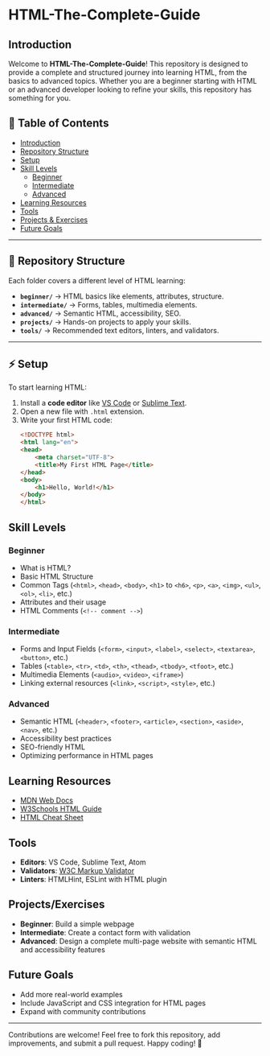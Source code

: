 # HTML-The-Complete-Guide

## Introduction
Welcome to **HTML-The-Complete-Guide**! This repository is designed to provide a complete and structured journey into learning HTML, from the basics to advanced topics. Whether you are a beginner starting with HTML or an advanced developer looking to refine your skills, this repository has something for you.

## 📖 Table of Contents
- [Introduction](#introduction)
- [Repository Structure](#repository-structure)
- [Setup](#setup)
- [Skill Levels](#skill-levels)
  - [Beginner](#beginner)
  - [Intermediate](#intermediate)
  - [Advanced](#advanced)
- [Learning Resources](#learning-resources)
- [Tools](#tools)
- [Projects & Exercises](#projects--exercises)
- [Future Goals](#future-goals)

---

## 📂 Repository Structure
Each folder covers a different level of HTML learning:
- **`beginner/`** → HTML basics like elements, attributes, structure.
- **`intermediate/`** → Forms, tables, multimedia elements.
- **`advanced/`** → Semantic HTML, accessibility, SEO.
- **`projects/`** → Hands-on projects to apply your skills.
- **`tools/`** → Recommended text editors, linters, and validators.

---

## ⚡ Setup
To start learning HTML:
1. Install a **code editor** like [VS Code](https://code.visualstudio.com/) or [Sublime Text](https://www.sublimetext.com/).
2. Open a new file with `.html` extension.
3. Write your first HTML code:
   ```html
   <!DOCTYPE html>
   <html lang="en">
   <head>
       <meta charset="UTF-8">
       <title>My First HTML Page</title>
   </head>
   <body>
       <h1>Hello, World!</h1>
   </body>
   </html>

## Skill Levels
### Beginner
- What is HTML?
- Basic HTML Structure
- Common Tags (`<html>`, `<head>`, `<body>`, `<h1>` to `<h6>`, `<p>`, `<a>`, `<img>`, `<ul>`, `<ol>`, `<li>`, etc.)
- Attributes and their usage
- HTML Comments (`<!-- comment -->`)

### Intermediate
- Forms and Input Fields (`<form>`, `<input>`, `<label>`, `<select>`, `<textarea>`, `<button>`, etc.)
- Tables (`<table>`, `<tr>`, `<td>`, `<th>`, `<thead>`, `<tbody>`, `<tfoot>`, etc.)
- Multimedia Elements (`<audio>`, `<video>`, `<iframe>`)
- Linking external resources (`<link>`, `<script>`, `<style>`, etc.)

### Advanced
- Semantic HTML (`<header>`, `<footer>`, `<article>`, `<section>`, `<aside>`, `<nav>`, etc.)
- Accessibility best practices
- SEO-friendly HTML
- Optimizing performance in HTML pages

## Learning Resources
- [MDN Web Docs](https://developer.mozilla.org/en-US/docs/Web/HTML)
- [W3Schools HTML Guide](https://www.w3schools.com/html/)
- [HTML Cheat Sheet](https://htmlcheatsheet.com/)

## Tools
- **Editors**: VS Code, Sublime Text, Atom
- **Validators**: [W3C Markup Validator](https://validator.w3.org/)
- **Linters**: HTMLHint, ESLint with HTML plugin

## Projects/Exercises
- **Beginner**: Build a simple webpage
- **Intermediate**: Create a contact form with validation
- **Advanced**: Design a complete multi-page website with semantic HTML and accessibility features

## Future Goals
- Add more real-world examples
- Include JavaScript and CSS integration for HTML pages
- Expand with community contributions

---
Contributions are welcome! Feel free to fork this repository, add improvements, and submit a pull request. Happy coding! 🚀

